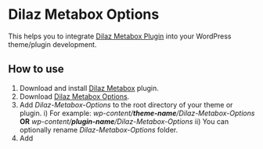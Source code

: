 # Dilaz Metabox Options
This helps you to integrate [Dilaz Metabox Plugin](https://github.com/Rodgath/Dilaz-Metabox-Plugin) into your WordPress theme/plugin development. 

## How to use
1. Download and install [Dilaz Metabox](https://github.com/Rodgath/Dilaz-Metabox-Plugin/archive/master.zip) plugin.
2. Download [Dilaz Metabox Options](https://github.com/Rodgath/Dilaz-Metabox-Options/archive/master.zip).
3. Add *Dilaz-Metabox-Options* to the root directory of your theme or plugin. 
   i) For example:
      *wp-content/__theme-name__/Dilaz-Metabox-Options*
      __OR__
      *wp-content/__plugin-name__/Dilaz-Metabox-Options*
   ii) You can optionally rename *Dilaz-Metabox-Options* folder.
4. Add
   
